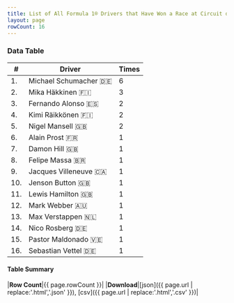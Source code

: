 ```yaml
---
title: List of All Formula 1® Drivers that Have Won a Race at Circuit de Catalunya
layout: page
rowCount: 16
---
```


<canvas id="chart" width="400" height="180"></canvas>
<script>
var data = {
    "datasets": [
        {
            "backgroundColor": [
                "#f3a935",
                "#f3a935",
                "#f3a935",
                "#f3a935",
                "#f3a935",
                "#f3a935",
                "#f3a935",
                "#f3a935",
                "#f3a935",
                "#f3a935",
                "#f3a935",
                "#f3a935",
                "#f3a935",
                "#f3a935",
                "#f3a935",
                "#f3a935"
            ],
            "borderColor": [
                "#f68639",
                "#f68639",
                "#f68639",
                "#f68639",
                "#f68639",
                "#f68639",
                "#f68639",
                "#f68639",
                "#f68639",
                "#f68639",
                "#f68639",
                "#f68639",
                "#f68639",
                "#f68639",
                "#f68639",
                "#f68639"
            ],
            "borderWidth": 1,
            "data": [
                6.0,
                3.0,
                2.0,
                2.0,
                2.0,
                1.0,
                1.0,
                1.0,
                1.0,
                1.0,
                1.0,
                1.0,
                1.0,
                1.0,
                1.0,
                1.0
            ],
            "label": "Times"
        }
    ],
    "labels": [
        "Michael Schumacher",
        "Mika Häkkinen",
        "Fernando Alonso",
        "Kimi Räikkönen",
        "Nigel Mansell",
        "Alain Prost",
        "Damon Hill",
        "Felipe Massa",
        "Jacques Villeneuve",
        "Jenson Button",
        "Lewis Hamilton",
        "Mark Webber",
        "Max Verstappen",
        "Nico Rosberg",
        "Pastor Maldonado",
        "Sebastian Vettel"
    ]
};
var options = {
  legend: {
    display: false
  },
  scales: {
    xAxes: [{
      ticks: {
        beginAtZero: true,
        maxRotation: 180,
        display: window.innerWidth > 800
      }
    }],
    yAxes: [{
      ticks: {
        beginAtZero: true
      }
    }]
  },
  onResize: function(chart, size) {
    chart.options.scales.xAxes[0].ticks.display = size.width > 800;
  }
};
var chart = new Chart("chart", {
    data: data,
    type: 'bar',
    options: options
});
</script>

<!-- div id="chart-navigation">
<button onclick="window.location = chart.toBase64Image();">Save as Image</button>
<button onclick="window.location = chart.toBase64Image();">Hello</button>
<button onclick="window.location = chart.toBase64Image();">Hello</button>
<select>
<option>one</option>
<option>two</option>
<option>three</option>
</select>
</div -->




### Data Table

| # | Driver | Times |
|--|--|--|
| 1. | Michael Schumacher 🇩🇪 | 6 |
| 2. | Mika Häkkinen 🇫🇮 | 3 |
| 3. | Fernando Alonso 🇪🇸 | 2 |
| 4. | Kimi Räikkönen 🇫🇮 | 2 |
| 5. | Nigel Mansell 🇬🇧 | 2 |
| 6. | Alain Prost 🇫🇷 | 1 |
| 7. | Damon Hill 🇬🇧 | 1 |
| 8. | Felipe Massa 🇧🇷 | 1 |
| 9. | Jacques Villeneuve 🇨🇦 | 1 |
| 10. | Jenson Button 🇬🇧 | 1 |
| 11. | Lewis Hamilton 🇬🇧 | 1 |
| 12. | Mark Webber 🇦🇺 | 1 |
| 13. | Max Verstappen 🇳🇱 | 1 |
| 14. | Nico Rosberg 🇩🇪 | 1 |
| 15. | Pastor Maldonado 🇻🇪 | 1 |
| 16. | Sebastian Vettel 🇩🇪 | 1 |

#### Table Summary

|**Row Count**|{{ page.rowCount }}|
|**Download**|[json]({{ page.url | replace:'.html','.json' }}), [csv]({{ page.url | replace:'.html','.csv' }})|
